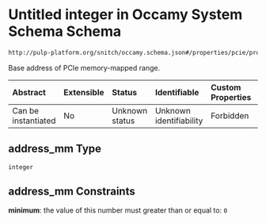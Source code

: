 # Untitled integer in Occamy System Schema Schema

```txt
http://pulp-platform.org/snitch/occamy.schema.json#/properties/pcie/properties/address_mm
```

Base address of PCIe memory-mapped range.

| Abstract            | Extensible | Status         | Identifiable            | Custom Properties | Additional Properties | Access Restrictions | Defined In                                                       |
| :------------------ | :--------- | :------------- | :---------------------- | :---------------- | :-------------------- | :------------------ | :--------------------------------------------------------------- |
| Can be instantiated | No         | Unknown status | Unknown identifiability | Forbidden         | Allowed               | none                | [occamy.schema.json*](occamy.schema.json "open original schema") |

## address_mm Type

`integer`

## address_mm Constraints

**minimum**: the value of this number must greater than or equal to: `0`
